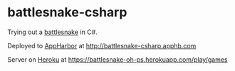 # battlesnake-csharp

Trying out a [battlesnake](https://github.com/sendwithus/battlesnake-legacy) in C#.

Deployed to [AppHarbor](https://appharbor.com/) at http://battlesnake-csharp.apphb.com

Server on [Heroku](https://www.heroku.com/) at https://battlesnake-oh-ps.herokuapp.com/play/games